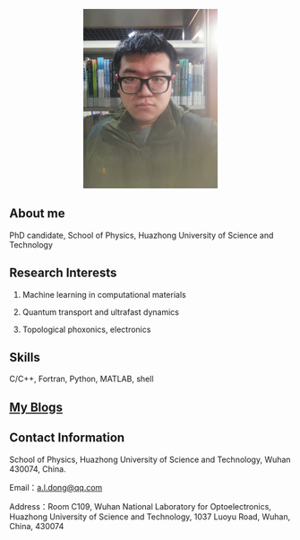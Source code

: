 <p align="center">
    <img src="https://github.com/alfredldong/picture/blob/master/mypicture.jpg?raw=true" alt="Sample"  width="240" height="320">
    <p align="center">
    </p>
</p>

## About me

PhD candidate, School of Physics, Huazhong University of Science and Technology

## Research Interests

1. Machine learning in computational materials

2. Quantum transport and ultrafast dynamics

3. Topological phoxonics, electronics

## Skills

C/C++, Fortran, Python, MATLAB, shell

## [My Blogs](myblog.md)

## Contact Information

School of Physics, Huazhong University of Science and Technology, Wuhan 430074, China. 

Email：a.l.dong@qq.com

Address：Room C109, Wuhan National Laboratory for Optoelectronics, Huazhong University of Science and Technology, 1037 Luoyu Road, Wuhan, China, 430074

